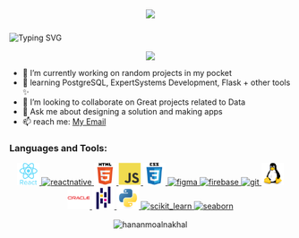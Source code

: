 
<h1 align="center"> <img src="https://readme-typing-svg.herokuapp.com?font=Poppins+SemiBold&weight=600&size=60&duration=4000&pause=500&color=B0E0E6&vCenter=true&repeat=false&width=1500&lines=Hello%E2%9C%A8+%2C+It's++Hanan+Mo.+Alnakhal">
</h1>


![Typing SVG](https://readme-typing-svg.herokuapp.com?font=Poppins+SemiBold&weight=600&size=30&duration=2500&pause=500&color=B0E0E6&vCenter=true&width=435&separator=%3C&lines=a+Data+engineer%3Ca+Data+Analyst%3Ca+Data+Scientist%3Ca+web-developer%3Ca+Quick+learner+;)

<p align="center"><img align="center" src="https://komarev.com/ghpvc/?username=hananmoalnakhal&color=3d03fc&style=pixel"></p> 


- 🔭 I’m currently working on random projects in my pocket 
- 🌱 learning PostgreSQL, ExpertSystems Development, Flask + other tools ✨
- 👏 I’m looking to collaborate on Great projects related to Data
- 💬 Ask me about designing a solution and making apps
- 📫 reach me: 
[My Email](mailto:nana2004mo@gmail.com)


<!--_flat-square

<p align="left"> <a href="https://github.com/ryo-ma/github-profile-trophy"><img src="https://github-profile-trophy.vercel.app/?username=hananmoalnakhal" alt="hananmoalnakhal" /></a> </p>
![Anurag's GitHub stats](https://github-readme-stats.vercel.app/api?username=hananmoalnakhal&show_icons=true&theme=radical)

-->


<h3 align="left">Languages and Tools:</h3>
<p align="center"> <a href="https://reactjs.org/" target="_blank" rel="noreferrer"> <img src="https://raw.githubusercontent.com/devicons/devicon/master/icons/react/react-original-wordmark.svg" alt="react" width="40" height="40"/> </a> <a href="https://reactnative.dev/" target="_blank" rel="noreferrer"> <img src="https://reactnative.dev/img/header_logo.svg" alt="reactnative" width="40" height="40"/> </a>
  <a href="https://www.w3.org/html/" target="_blank" rel="noreferrer"> <img src="https://raw.githubusercontent.com/devicons/devicon/master/icons/html5/html5-original-wordmark.svg" alt="html5" width="40" height="40"/> </a> <a href="https://developer.mozilla.org/en-US/docs/Web/JavaScript" target="_blank" rel="noreferrer"> <img src="https://raw.githubusercontent.com/devicons/devicon/master/icons/javascript/javascript-original.svg" alt="javascript" width="40" height="40"/> </a>
  <a href="https://www.w3schools.com/css/" target="_blank" rel="noreferrer"> <img src="https://raw.githubusercontent.com/devicons/devicon/master/icons/css3/css3-original-wordmark.svg" alt="css3" width="40" height="40"/> </a> <a href="https://www.figma.com/" target="_blank" rel="noreferrer"> <img src="https://www.vectorlogo.zone/logos/figma/figma-icon.svg" alt="figma" width="40" height="40"/> </a> <a href="https://firebase.google.com/" target="_blank" rel="noreferrer"> <img src="https://www.vectorlogo.zone/logos/firebase/firebase-icon.svg" alt="firebase" width="40" height="40"/> </a> <a href="https://git-scm.com/" target="_blank" rel="noreferrer"> <img src="https://www.vectorlogo.zone/logos/git-scm/git-scm-icon.svg" alt="git" width="40" height="40"/> </a>  <a href="https://www.linux.org/" target="_blank" rel="noreferrer"> <img src="https://raw.githubusercontent.com/devicons/devicon/master/icons/linux/linux-original.svg" alt="linux" width="40" height="40"/> </a> <a href="https://www.oracle.com/" target="_blank" rel="noreferrer"> <img src="https://raw.githubusercontent.com/devicons/devicon/master/icons/oracle/oracle-original.svg" alt="oracle" width="40" height="40"/> </a> <a href="https://pandas.pydata.org/" target="_blank" rel="noreferrer"> <img src="https://raw.githubusercontent.com/devicons/devicon/2ae2a900d2f041da66e950e4d48052658d850630/icons/pandas/pandas-original.svg" alt="pandas" width="40" height="40"/> </a> <a href="https://www.python.org" target="_blank" rel="noreferrer"> <img src="https://raw.githubusercontent.com/devicons/devicon/master/icons/python/python-original.svg" alt="python" width="40" height="40"/> </a>  <a href="https://scikit-learn.org/" target="_blank" rel="noreferrer"> <img src="https://upload.wikimedia.org/wikipedia/commons/0/05/Scikit_learn_logo_small.svg" alt="scikit_learn" width="40" height="40"/> </a> <a href="https://seaborn.pydata.org/" target="_blank" rel="noreferrer"> <img src="https://seaborn.pydata.org/_images/logo-mark-lightbg.svg" alt="seaborn" width="40" height="40"/> </a> </p>

<p align="center"><img align="center" src="https://github-readme-stats.vercel.app/api/top-langs?username=hananmoalnakhal&show_icons=true&locale=en&layout=compact&theme=dark" alt="hananmoalnakhal" /></p>
<!-- 
<p align="left"> <img src="https://komarev.com/ghpvc/?username=hananmoalnakhal&label=Profile%20views&color=blueviolet&style=pixel" alt="hananAlnakhal" /> </p>

![Anurag's GitHub stats](https://github-readme-stats.vercel.app/api?username=hananmoalnakhal&show_icons=true&theme=dark)-->


